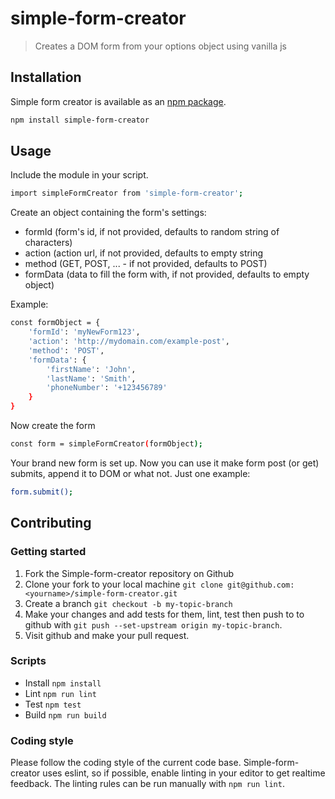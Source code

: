 
# simple-form-creator

> Creates a DOM form from your options object using vanilla js

## Installation

Simple form creator is available as an [npm package](https://www.npmjs.com/package/simple-form-creator).

```sh
npm install simple-form-creator
```

## Usage

Include the module in your script.

```sh
import simpleFormCreator from 'simple-form-creator';
```

Create an object containing the form's settings:
* formId (form's id, if not provided, defaults to random string of characters)
* action (action url, if not provided, defaults to empty string
* method (GET, POST, ... - if not provided, defaults to POST)
* formData (data to fill the form with, if not provided, defaults to empty object)

Example:
```sh
const formObject = {
    'formId': 'myNewForm123',
    'action': 'http://mydomain.com/example-post',
    'method': 'POST',
    'formData': {
        'firstName': 'John',
        'lastName': 'Smith',
        'phoneNumber': '+123456789'
    }
}
```
Now create the form
```sh
const form = simpleFormCreator(formObject);
```

Your brand new form is set up. Now you can use it make form post (or get) submits, 
append it to DOM or what not. Just one example:
```sh
form.submit();
```

## Contributing

### Getting started

1. Fork the Simple-form-creator repository on Github
2. Clone your fork to your local machine `git clone git@github.com:<yourname>/simple-form-creator.git`
3. Create a branch `git checkout -b my-topic-branch`
4. Make your changes and add tests for them, lint, test then push to to github with `git push --set-upstream origin my-topic-branch`.
5. Visit github and make your pull request.

### Scripts
- Install `npm install`
- Lint `npm run lint`
- Test `npm test`
- Build `npm run build`

### Coding style
Please follow the coding style of the current code base.
Simple-form-creator uses eslint, so if possible, enable linting in your editor to get realtime feedback.
The linting rules can be run manually with `npm run lint`.